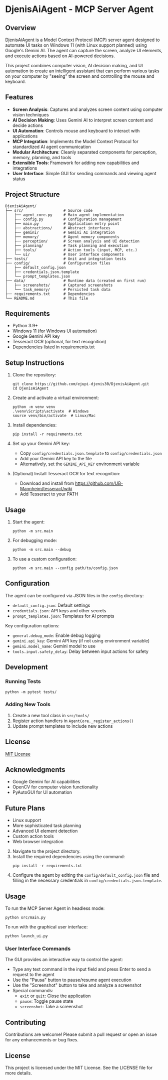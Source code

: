 # DjenisAiAgent - MCP Server Agent

## Overview

DjenisAiAgent is a Model Context Protocol (MCP) server agent designed to automate UI tasks on Windows 11 (with Linux support planned) using Google's Gemini AI. The agent can capture the screen, analyze UI elements, and execute actions based on AI-powered decisions.

This project combines computer vision, AI decision making, and UI automation to create an intelligent assistant that can perform various tasks on your computer by "seeing" the screen and controlling the mouse and keyboard.

## Features

- **Screen Analysis**: Captures and analyzes screen content using computer vision techniques
- **AI Decision Making**: Uses Gemini AI to interpret screen content and decide actions
- **UI Automation**: Controls mouse and keyboard to interact with applications
- **MCP Integration**: Implements the Model Context Protocol for standardized AI agent communication
- **Modular Architecture**: Cleanly separated components for perception, memory, planning, and tools
- **Extensible Tools**: Framework for adding new capabilities and integrations
- **User Interface**: Simple GUI for sending commands and viewing agent status

## Project Structure

```
DjenisAiAgent/
├── src/                  # Source code
│   ├── agent_core.py     # Main agent implementation
│   ├── config.py         # Configuration management
│   ├── main.py           # Application entry point
│   ├── abstractions/     # Abstract interfaces
│   ├── gemini/           # Gemini AI integration
│   ├── memory/           # Agent memory components
│   ├── perception/       # Screen analysis and UI detection
│   ├── planning/         # Task planning and execution
│   ├── tools/            # Action tools (input, MCP, etc.)
│   └── ui/               # User interface components
├── tests/                # Unit and integration tests
├── config/               # Configuration files
│   ├── default_config.json
│   ├── credentials.json.template
│   └── prompt_templates.json
├── data/                 # Runtime data (created on first run)
│   ├── screenshots/      # Captured screenshots
│   └── task_memory/      # Persisted task data
├── requirements.txt      # Dependencies
└── README.md             # This file
```

## Requirements

- Python 3.9+
- Windows 11 (for Windows UI automation)
- Google Gemini API key
- Tesseract OCR (optional, for text recognition)
- Dependencies listed in requirements.txt

## Setup Instructions

1. Clone the repository:

   ```
   git clone https://github.com/ejupi-djenis30/DjenisAiAgent.git
   cd DjenisAiAgent
   ```

2. Create and activate a virtual environment:

   ```
   python -m venv venv
   .\venv\Scripts\activate  # Windows
   source venv/bin/activate  # Linux/Mac
   ```

3. Install dependencies:

   ```
   pip install -r requirements.txt
   ```

4. Set up your Gemini API key:

   - Copy `config/credentials.json.template` to `config/credentials.json`
   - Add your Gemini API key to the file
   - Alternatively, set the `GEMINI_API_KEY` environment variable

5. (Optional) Install Tesseract OCR for text recognition:
   - Download and install from https://github.com/UB-Mannheim/tesseract/wiki
   - Add Tesseract to your PATH

## Usage

1. Start the agent:

   ```
   python -m src.main
   ```

2. For debugging mode:

   ```
   python -m src.main --debug
   ```

3. To use a custom configuration:
   ```
   python -m src.main --config path/to/config.json
   ```

## Configuration

The agent can be configured via JSON files in the `config` directory:

- `default_config.json`: Default settings
- `credentials.json`: API keys and other secrets
- `prompt_templates.json`: Templates for AI prompts

Key configuration options:

- `general.debug_mode`: Enable debug logging
- `gemini.api_key`: Gemini API key (if not using environment variable)
- `gemini.model_name`: Gemini model to use
- `tools.input.safety_delay`: Delay between input actions for safety

## Development

### Running Tests

```
python -m pytest tests/
```

### Adding New Tools

1. Create a new tool class in `src/tools/`
2. Register action handlers in `AgentCore._register_actions()`
3. Update prompt templates to include new actions

## License

[MIT License](LICENSE)

## Acknowledgments

- Google Gemini for AI capabilities
- OpenCV for computer vision functionality
- PyAutoGUI for UI automation

## Future Plans

- Linux support
- More sophisticated task planning
- Advanced UI element detection
- Custom action tools
- Web browser integration

2. Navigate to the project directory.
3. Install the required dependencies using the command:
   ```
   pip install -r requirements.txt
   ```
4. Configure the agent by editing the `config/default_config.json` file and filling in the necessary credentials in `config/credentials.json.template`.

## Usage

To run the MCP Server Agent in headless mode:

```
python src/main.py
```

To run with the graphical user interface:

```
python launch_ui.py
```

### User Interface Commands

The GUI provides an interactive way to control the agent:

- Type any text command in the input field and press Enter to send a request to the agent
- Use the "Pausa" button to pause/resume agent execution
- Use the "Screenshot" button to take and analyze a screenshot
- Special commands:
  - `exit` or `quit`: Close the application
  - `pause`: Toggle pause state
  - `screenshot`: Take a screenshot

## Contributing

Contributions are welcome! Please submit a pull request or open an issue for any enhancements or bug fixes.

## License

This project is licensed under the MIT License. See the LICENSE file for more details.
